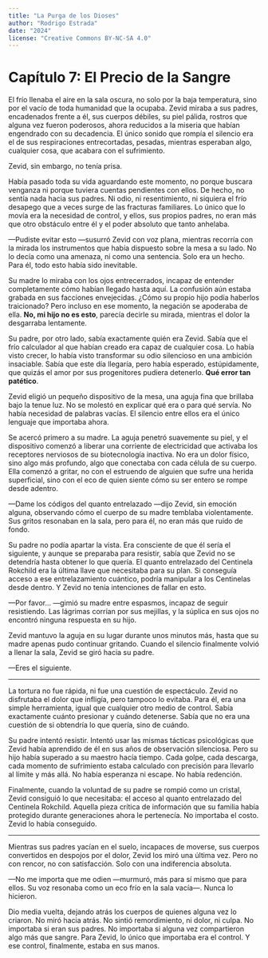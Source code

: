 ```yaml
---
title: "La Purga de los Dioses"
author: "Rodrigo Estrada"
date: "2024"
license: "Creative Commons BY-NC-SA 4.0"
---
```


# Capítulo 7: **El Precio de la Sangre**

El frío llenaba el aire en la sala oscura, no solo por la baja temperatura, sino por el vacío de toda humanidad que la ocupaba. Zevid miraba a sus padres, encadenados frente a él, sus cuerpos débiles, su piel pálida, rostros que alguna vez fueron poderosos, ahora reducidos a la miseria que habían engendrado con su decadencia. El único sonido que rompía el silencio era el de sus respiraciones entrecortadas, pesadas, mientras esperaban algo, cualquier cosa, que acabara con el sufrimiento. 

Zevid, sin embargo, no tenía prisa.

Había pasado toda su vida aguardando este momento, no porque buscara venganza ni porque tuviera cuentas pendientes con ellos. De hecho, no sentía nada hacia sus padres. Ni odio, ni resentimiento, ni siquiera el frío desapego que a veces surge de las fracturas familiares. Lo único que lo movía era la necesidad de control, y ellos, sus propios padres, no eran más que otro obstáculo entre él y el poder absoluto que tanto anhelaba.

—Pudiste evitar esto —susurró Zevid con voz plana, mientras recorría con la mirada los instrumentos que había dispuesto sobre la mesa a su lado. No lo decía como una amenaza, ni como una sentencia. Solo era un hecho. Para él, todo esto había sido inevitable.

Su madre lo miraba con los ojos entrecerrados, incapaz de entender completamente cómo habían llegado hasta aquí. La confusión aún estaba grabada en sus facciones envejecidas. ¿Cómo su propio hijo podía haberlos traicionado? Pero incluso en ese momento, la negación se apoderaba de ella. **No, mi hijo no es esto**, parecía decirle su mirada, mientras el dolor la desgarraba lentamente.

Su padre, por otro lado, sabía exactamente quién era Zevid. Sabía que el frío calculador al que habían creado era capaz de cualquier cosa. Lo había visto crecer, lo había visto transformar su odio silencioso en una ambición insaciable. Sabía que este día llegaría, pero había esperado, estúpidamente, que quizás el amor por sus progenitores pudiera detenerlo. **Qué error tan patético**.

Zevid eligió un pequeño dispositivo de la mesa, una aguja fina que brillaba bajo la tenue luz. No se molestó en explicar qué era o para qué servía. No había necesidad de palabras vacías. El silencio entre ellos era el único lenguaje que importaba ahora.

Se acercó primero a su madre. La aguja penetró suavemente su piel, y el dispositivo comenzó a liberar una corriente de electricidad que activaba los receptores nerviosos de su biotecnología inactiva. No era un dolor físico, sino algo más profundo, algo que conectaba con cada célula de su cuerpo. Ella comenzó a gritar, no con el estruendo de alguien que sufre una herida superficial, sino con el eco de quien siente cómo su ser entero se rompe desde adentro.

—Dame los códigos del quanto entrelazado —dijo Zevid, sin emoción alguna, observando cómo el cuerpo de su madre temblaba violentamente. Sus gritos resonaban en la sala, pero para él, no eran más que ruido de fondo.

Su padre no podía apartar la vista. Era consciente de que él sería el siguiente, y aunque se preparaba para resistir, sabía que Zevid no se detendría hasta obtener lo que quería. El quanto entrelazado del Centinela Rokchild era la última llave que necesitaba para su plan. Si conseguía acceso a ese entrelazamiento cuántico, podría manipular a los Centinelas desde dentro. Y Zevid no tenía intenciones de fallar en esto.

—Por favor... —gimió su madre entre espasmos, incapaz de seguir resistiendo. Las lágrimas corrían por sus mejillas, y la súplica en sus ojos no encontró ninguna respuesta en su hijo.

Zevid mantuvo la aguja en su lugar durante unos minutos más, hasta que su madre apenas pudo continuar gritando. Cuando el silencio finalmente volvió a llenar la sala, Zevid se giró hacia su padre.

—Eres el siguiente.

---

La tortura no fue rápida, ni fue una cuestión de espectáculo. Zevid no disfrutaba el dolor que infligía, pero tampoco lo evitaba. Para él, era una simple herramienta, igual que cualquier otro medio de control. Sabía exactamente cuánto presionar y cuándo detenerse. Sabía que no era una cuestión de si obtendría lo que quería, sino de cuándo.

Su padre intentó resistir. Intentó usar las mismas tácticas psicológicas que Zevid había aprendido de él en sus años de observación silenciosa. Pero su hijo había superado a su maestro hacía tiempo. Cada golpe, cada descarga, cada momento de sufrimiento estaba calculado con precisión para llevarlo al límite y más allá. No había esperanza ni escape. No había redención.

Finalmente, cuando la voluntad de su padre se rompió como un cristal, Zevid consiguió lo que necesitaba: el acceso al quanto entrelazado del Centinela Rokchild. Aquella pieza crítica de información que su familia había protegido durante generaciones ahora le pertenecía. No importaba el costo. Zevid lo había conseguido.

---

Mientras sus padres yacían en el suelo, incapaces de moverse, sus cuerpos convertidos en despojos por el dolor, Zevid los miró una última vez. Pero no con rencor, no con satisfacción. Solo con una indiferencia absoluta.

—No me importa que me odien —murmuró, más para sí mismo que para ellos. Su voz resonaba como un eco frío en la sala vacía—. Nunca lo hicieron.

Dio media vuelta, dejando atrás los cuerpos de quienes alguna vez lo criaron. No miró hacia atrás. No sintió remordimiento, ni dolor, ni culpa. No importaba si eran sus padres. No importaba si alguna vez compartieron algo más que sangre. Para Zevid, lo único que importaba era el control. Y ese control, finalmente, estaba en sus manos.

